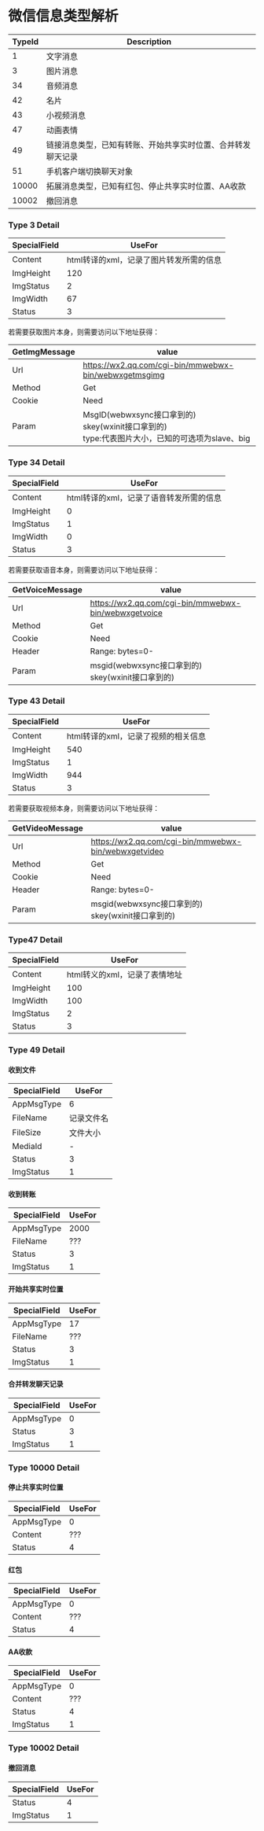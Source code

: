 # 微信信息类型解析

| TypeId | Description |
|--------|---------|
| 1 | 文字消息 |
| 3 | 图片消息 |
| 34 | 音频消息 |
| 42 | 名片 |
| 43 | 小视频消息 |
| 47 | 动画表情 |
| 49 | 链接消息类型，已知有转账、开始共享实时位置、合并转发聊天记录 |
| 51 | 手机客户端切换聊天对象 |
| 10000 | 拓展消息类型，已知有红包、停止共享实时位置、AA收款 |
| 10002 | 撤回消息 |

### Type 3 Detail
| SpecialField | UseFor |
|--------------|--------|
| Content | html转译的xml，记录了图片转发所需的信息 |
| ImgHeight | 120 |
| ImgStatus | 2 |
| ImgWidth | 67 |
| Status | 3 |

若需要获取图片本身，则需要访问以下地址获得：

| GetImgMessage | value |
|---------------|-|
| Url | https://wx2.qq.com/cgi-bin/mmwebwx-bin/webwxgetmsgimg |
| Method | Get |
| Cookie | Need |
| Param | MsgID(webwxsync接口拿到的)<br>skey(wxinit接口拿到的)<br>type:代表图片大小，已知的可选项为slave、big |

### Type 34 Detail
| SpecialField | UseFor |
|--------------|--------|
| Content | html转译的xml，记录了语音转发所需的信息 |
| ImgHeight | 0 |
| ImgStatus | 1 |
| ImgWidth | 0 |
| Status | 3 |

若需要获取语音本身，则需要访问以下地址获得：

| GetVoiceMessage | value |
|---------------|-|
| Url | https://wx2.qq.com/cgi-bin/mmwebwx-bin/webwxgetvoice |
| Method | Get |
| Cookie | Need |
| Header | Range: bytes=0- |
| Param | msgid(webwxsync接口拿到的)<br>skey(wxinit接口拿到的) |

### Type 43 Detail
| SpecialField | UseFor |
|--------------|--------|
| Content | html转译的xml，记录了视频的相关信息 |
| ImgHeight | 540 |
| ImgStatus | 1 |
| ImgWidth | 944 |
| Status | 3 |

若需要获取视频本身，则需要访问以下地址获得：

| GetVideoMessage | value |
|---------------|-|
| Url | https://wx2.qq.com/cgi-bin/mmwebwx-bin/webwxgetvideo |
| Method | Get |
| Cookie | Need |
| Header | Range: bytes=0- |
| Param | msgid(webwxsync接口拿到的)<br>skey(wxinit接口拿到的) |

### Type47 Detail
| SpecialField | UseFor |
|--------------|--------|
| Content | html转义的xml，记录了表情地址 |
| ImgHeight | 100 |
| ImgWidth | 100 |
| ImgStatus | 2 |
| Status | 3 |

### Type 49 Detail

#### 收到文件
| SpecialField | UseFor |
|--------------|--------|
| AppMsgType| 6 |
| FileName | 记录文件名 |
| FileSize | 文件大小 |
| MediaId | - |
| Status | 3 |
| ImgStatus | 1 |

#### 收到转账
| SpecialField | UseFor |
|--------------|--------|
| AppMsgType | 2000 |
| FileName | ??? |
| Status | 3 |
| ImgStatus | 1 |

#### 开始共享实时位置
| SpecialField | UseFor |
|--------------|--------|
| AppMsgType | 17 |
| FileName | ??? |
| Status | 3 |
| ImgStatus | 1 |

#### 合并转发聊天记录
| SpecialField | UseFor |
|--------------|--------|
| AppMsgType | 0 |
| Status | 3 |
| ImgStatus | 1 |


### Type 10000 Detail

#### 停止共享实时位置
| SpecialField | UseFor |
|--------------|--------|
| AppMsgType | 0 |
| Content | ??? |
| Status | 4 |

#### 红包
| SpecialField | UseFor |
|--------------|--------|
| AppMsgType | 0 |
| Content | ??? |
| Status | 4 |

#### AA收款
| SpecialField | UseFor |
|--------------|--------|
| AppMsgType | 0 |
| Content | ??? |
| Status | 4 |
| ImgStatus | 1 |

### Type 10002 Detail
#### 撤回消息
| SpecialField | UseFor |
|--------------|--------|
| Status | 4 |
| ImgStatus | 1 |
